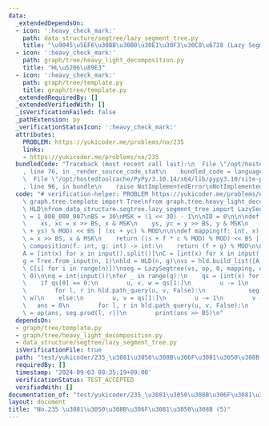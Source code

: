 ```yaml
---
data:
  _extendedDependsOn:
  - icon: ':heavy_check_mark:'
    path: data_structure/segtree/lazy_segment_tree.py
    title: "\u9045\u5EF6\u30BB\u30B0\u30E1\u30F3\u30C8\u6728 (Lazy Segment Tree)"
  - icon: ':heavy_check_mark:'
    path: graph/tree/heavy_light_decomposition.py
    title: "HL\u5206\u89E3"
  - icon: ':heavy_check_mark:'
    path: graph/tree/template.py
    title: graph/tree/template.py
  _extendedRequiredBy: []
  _extendedVerifiedWith: []
  _isVerificationFailed: false
  _pathExtension: py
  _verificationStatusIcon: ':heavy_check_mark:'
  attributes:
    PROBLEM: https://yukicoder.me/problems/no/235
    links:
    - https://yukicoder.me/problems/no/235
  bundledCode: "Traceback (most recent call last):\n  File \"/opt/hostedtoolcache/PyPy/3.10.14/x64/lib/pypy3.10/site-packages/onlinejudge_verify/documentation/build.py\"\
    , line 76, in _render_source_code_stat\n    bundled_code = language.bundle(\n\
    \  File \"/opt/hostedtoolcache/PyPy/3.10.14/x64/lib/pypy3.10/site-packages/onlinejudge_verify/languages/python.py\"\
    , line 96, in bundle\n    raise NotImplementedError\nNotImplementedError\n"
  code: "# verification-helper: PROBLEM https://yukicoder.me/problems/no/235\n\nfrom\
    \ graph.tree.template import Tree\nfrom graph.tree.heavy_light_decomposition import\
    \ HLD\nfrom data_structure.segtree.lazy_segment_tree import LazySegtree\n\nMOD\
    \ = 1_000_000_007\nBS = 30\nMSK = (1 << 30) - 1\n\nID = 0\n\n\ndef op(x, y):\n\
    \    xs, xc = x >> BS, x & MSK\n    ys, yc = y >> BS, y & MSK\n    return ((xs\
    \ + ys) % MOD) << BS | (xc + yc) % MOD\n\n\ndef mapping(f: int, x):\n    s, c\
    \ = x >> BS, x & MSK\n    return ((s + f * c % MOD) % MOD) << BS | c\n\n\ndef\
    \ composition(f: int, g: int) -> int:\n    return (f + g) % MOD\n\n\nn = int(input())\n\
    A = [int(x) for x in input().split()]\nC = [int(x) for x in input().split()]\n\
    g = Tree.from_input(n, 1)\nhld = HLD(n, g)\nvs = hld.build_list([A[i] << BS |\
    \ C[i] for i in range(n)])\nseg = LazySegtree(vs, op, 0, mapping, composition,\
    \ 0)\n\nq = int(input())\nfor _ in range(q):\n    qs = [int(x) for x in input().split()]\n\
    \    if qs[0] == 0:\n        u, v, w = qs[1:]\n        u -= 1\n        v -= 1\n\
    \        for l, r in hld.path_query(u, v, False):\n            seg.apply(l, r,\
    \ w)\n    else:\n        u, v = qs[1:]\n        u -= 1\n        v -= 1\n     \
    \   ans = 0\n        for l, r in hld.path_query(u, v, False):\n            ans\
    \ = op(ans, seg.prod(l, r))\n        print(ans >> BS)\n"
  dependsOn:
  - graph/tree/template.py
  - graph/tree/heavy_light_decomposition.py
  - data_structure/segtree/lazy_segment_tree.py
  isVerificationFile: true
  path: "test/yukicoder/235_\u3081\u3050\u308B\u306F\u3081\u3050\u308B(5).test.py"
  requiredBy: []
  timestamp: '2024-09-03 08:35:19+09:00'
  verificationStatus: TEST_ACCEPTED
  verifiedWith: []
documentation_of: "test/yukicoder/235_\u3081\u3050\u308B\u306F\u3081\u3050\u308B(5).test.py"
layout: document
title: "No.235 \u3081\u3050\u308B\u306F\u3081\u3050\u308B (5)"
---
```


